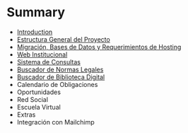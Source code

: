 # Summary

* [Introduction](README.md)
* [Estructura General del Proyecto](chapter1.md)
* [Migración, Bases de Datos y Requerimientos de Hosting](migracion-bases-de-datos-y-requerimientos-de-hosting.md)
* [Web Institucional](web-institucional.md)
* [Sistema de Consultas](sistema-de-consultas.md)
* [Buscador de Normas Legales](buscador-de-normas-legales.md)
* [Buscador de Biblioteca Digital](buscador-de-biblioteca-digital.md)
* Calendario de Obligaciones
* Oportunidades
* Red Social 
* Escuela Virtual
* Extras
* Integración con Mailchimp

